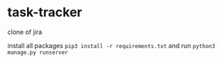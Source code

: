 # task-tracker
clone of jira 

install all packages 
`pip3 install -r requirements.txt`
and run 
`python3 manage.py runserver`
